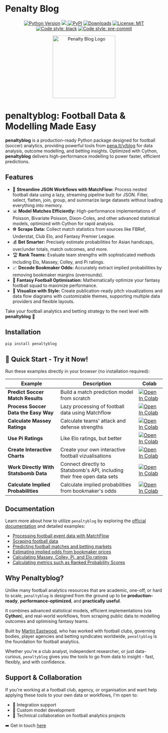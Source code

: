 <img src="https://raw.githubusercontent.com/martineastwood/penaltyblog/refs/heads/master/logo.png" width="0" height="0" style="display:none;"/>

<meta property="og:image" content="https://raw.githubusercontent.com/martineastwood/penaltyblog/refs/heads/master/logo.png" />
<meta property="og:image:alt" content="penaltyblog python package for soccer modeling" />
<meta name="twitter:image" content="https://raw.githubusercontent.com/martineastwood/penaltyblog/refs/heads/master/logo.png">
<meta name="twitter:card" content="summary_large_image">

# Penalty Blog

<div align="center">

  <a href="">[![Python Version](https://img.shields.io/pypi/pyversions/penaltyblog)](https://pypi.org/project/penaltyblog/)</a>
<a href="https://codecov.io/github/martineastwood/penaltyblog" >
<img src="https://codecov.io/github/martineastwood/penaltyblog/branch/master/graph/badge.svg?token=P0WDHRGIG2"/>
</a>
  <a href="">[![PyPI](https://img.shields.io/pypi/v/penaltyblog.svg)](https://pypi.org/project/penaltyblog/)</a>
  <a href="">[![Downloads](https://static.pepy.tech/badge/penaltyblog)](https://pepy.tech/project/penaltyblog)</a>
  <a href="">[![License: MIT](https://img.shields.io/badge/License-MIT-yellow.svg)](https://opensource.org/licenses/MIT)</a>
  <a href="">[![Code style: black](https://img.shields.io/badge/code%20style-black-000000.svg)](https://github.com/psf/black)</a>
  <a href="">[![Code style: pre-commit](https://img.shields.io/badge/pre--commit-enabled-brightgreen?logo=pre-commit&logoColor=white)](https://github.com/pre-commit/pre-commit)</a>

</div>


<div align="center">
  <img src="logo.png" alt="Penalty Blog Logo" width="200">
</div>


# penaltyblog: Football Data & Modelling Made Easy

**penaltyblog** is a production-ready Python package designed for football (soccer) analytics, providing powerful tools from [pena.lt/y/blog](https://pena.lt/y/blog) for data analysis, outcome modelling, and betting insights. Optimized with Cython, **penaltyblog** delivers high-performance modelling to power faster, efficient predictions.

## Features

- 🔄 **Streamline JSON Workflows with MatchFlow:** Process nested football data using a lazy, streaming pipeline built for JSON. Filter, select, flatten, join, group, and summarize large datasets without loading everything into memory.
- 📊 **Model Matches Efficiently:** High-performance implementations of Poisson, Bivariate Poisson, Dixon-Coles, and other advanced statistical models, optimized with Cython for rapid analysis.
- ⚽ **Scrape Data:** Collect match statistics from sources like FBRef, Understat, Club Elo, and Fantasy Premier League.
- 💰 **Bet Smarter:** Precisely estimate probabilities for Asian handicaps, over/under totals, match outcomes, and more.
- 🏆 **Rank Teams:** Evaluate team strengths with sophisticated methods including Elo, Massey, Colley, and Pi ratings.
- 📈 **Decode Bookmaker Odds:** Accurately extract implied probabilities by removing bookmaker margins (overrounds).
- 🎯 **Fantasy Football Optimisation:** Mathematically optimize your fantasy football squad to maximize performance.
- 🎨 **Visualize with Style:** Create publication-ready pitch visualizations and data flow diagrams with customizable themes, supporting multiple data providers and flexible layouts.

Take your football analytics and betting strategy to the next level with **penaltyblog** 🚀

## Installation

```bash
pip install penaltyblog
```

## 🚀 Quick Start - Try it Now!

Run these examples directly in your browser (no installation required):

| Example | Description | Colab |
|---------|-------------|-------|
| **Predict Soccer Match Results** | Build a match prediction model from scratch | [![Open In Colab](https://colab.research.google.com/assets/colab-badge.svg)](https://colab.research.google.com/drive/1GjrDG_iq_9_lxEQK_aBmr-jCCCnFt0v7?usp=sharing) |
| **Process Soccer Data the Easy Way** | Lazy processing of football data using Matchflow | [![Open In Colab](https://colab.research.google.com/assets/colab-badge.svg)](https://colab.research.google.com/drive/1rRJV8mNOTLTXmn5cOGT4faxIwIP44pC-?usp=sharing) |
| **Calculate Massey Ratings** | Calculate teams' attack and defense strengths | [![Open In Colab](https://colab.research.google.com/assets/colab-badge.svg)](https://colab.research.google.com/drive/1d_WPJwQgrogeSI9oIO9fY8s18CPPZ8nL?usp=sharing) |
| **Use Pi Ratings** | Like Elo ratings, but better | [![Open In Colab](https://colab.research.google.com/assets/colab-badge.svg)](https://colab.research.google.com/drive/12qEDCNYG-FFHOJ_kURe0cm80sScandyh?usp=sharing) |
| **Create Interactive Charts** | Create your own interactive football vizualisations | [![Open In Colab](https://colab.research.google.com/assets/colab-badge.svg)](https://colab.research.google.com/drive/1xFfIdvmbFcjHlS_2eHEu3NxD-xLNrbpY?usp=sharing) |
| **Work Directly With Statsbomb Data** | Connect directly to Statsbomb's API, including their free open data sets | [![Open In Colab](https://colab.research.google.com/assets/colab-badge.svg)](https://colab.research.google.com/drive/1xFfIdvmbFcjHlS_2eHEu3NxD-xLNrbpY?usp=sharing) |
| **Calculate Implied Probabilities** | Calculate implied probabilities from bookmaker's odds | [![Open In Colab](https://colab.research.google.com/assets/colab-badge.svg)](https://colab.research.google.com/drive/1o-tOetyWmSY_1WczN8WhWsl62Uz5T65F?usp=sharing) |


## Documentation

Learn more about how to utilize `penaltyblog` by exploring the [official documentation](https://penaltyblog.readthedocs.io/en/latest/) and detailed examples:

- [Processing football event data with MatchFlow](https://penaltyblog.readthedocs.io/en/latest/matchflow/index.html)
- [Scraping football data](https://penaltyblog.readthedocs.io/en/latest/scrapers/index.html)
- [Predicting football matches and betting markets](https://penaltyblog.readthedocs.io/en/latest/models/index.html)
- [Estimating implied odds from bookmaker prices](https://penaltyblog.readthedocs.io/en/latest/implied/index.html)
- [Calculating Massey, Colley, Pi, and Elo ratings](https://penaltyblog.readthedocs.io/en/latest/ratings/index.html)
- [Calculating metrics such as Ranked Probability Scores](https://penaltyblog.readthedocs.io/en/latest/metrics/index.html)

## Why Penaltyblog?

Unlike many football analytics resources that are academic, one-off, or hard to scale, `penaltyblog` is designed from the ground up to be **production-ready**, **performance-optimized**, and **practically useful**.

It combines advanced statistical models, efficient implementations (via **Cython**), and real-world workflows, from scraping public data to modelling outcomes and optimising fantasy teams.

Built by [Martin Eastwood](https://pena.lt/y/about), who has worked with football clubs, governing bodies, player agencies and betting syndicates worldwide, `penaltyblog` is the foundation for football analytics.

Whether you're a club analyst, independent researcher, or just data-curious, `penaltyblog` gives you the tools to go from data to insight - fast, flexibly, and with confidence.

## Support & Collaboration

If you're working at a football club, agency, or organisation and want help applying these tools to your own data or workflows, I'm open to:

- 📂 Integration support
- 🔧 Custom model development
- 🧠 Technical collaboration on football analytics projects

➡️ Get in touch [here](https://pena.lt/y/contact)
